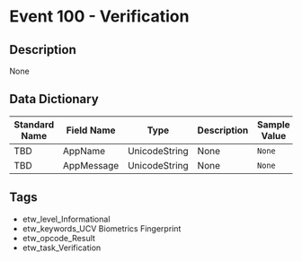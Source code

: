 # Event 100 - Verification

## Description
None

## Data Dictionary
|Standard Name|Field Name|Type|Description|Sample Value|
|---|---|---|---|---|
|TBD|AppName|UnicodeString|None|`None`|
|TBD|AppMessage|UnicodeString|None|`None`|

## Tags
* etw_level_Informational
* etw_keywords_UCV Biometrics Fingerprint
* etw_opcode_Result
* etw_task_Verification